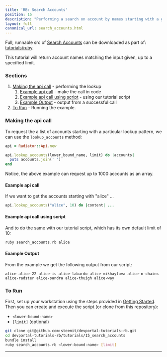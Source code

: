 ```yaml
---
title: 'RB: Search Accounts'
position: 15
description: "Performing a search on account by names starting with a given input."
layout: full
canonical_url: search_accounts.html
---              
```

<span class="fa-pull-left top-of-tutorial-repo-link"><span class="first-word">Full</span>, runnable src of [Search Accounts](https://gitlab.syncad.com/hive/devportal/-/tree/master/tutorials/ruby/tutorials/15_search_accounts) can be downloaded as part of: [tutorials/ruby](https://gitlab.syncad.com/hive/devportal/-/tree/master/tutorials/ruby).</span>
<br>



This tutorial will return account names matching the input given, up to a specified limit.

### Sections

1. [Making the api call](#making-the-api-call) - performing the lookup
    1. [Example api call](#example-api-call) - make the call in code
    1. [Example api call using script](#example-api-call-using-script) - using our tutorial script
    1. [Example Output](#example-output) - output from a successful call
1. [To Run](#to-run) - Running the example.

### Making the api call

To request the a list of accounts starting with a particular lookup pattern, we can use the `lookup_accounts` method:

```ruby
api = Radiator::Api.new

api.lookup_accounts(lower_bound_name, limit) do |accounts|
  puts accounts.join(' ')
end
```

Notice, the above example can request up to 1000 accounts as an array.

#### Example api call

If we want to get the accounts starting with "alice" ...

```ruby
api.lookup_accounts("alice", 10) do |content| ...
```

#### Example api call using script

And to do the same with our tutorial script, which has its own default limit of 10:

```bash
ruby search_accounts.rb alice
```

#### Example Output

From the example we get the following output from our script:

```
alice alice-22 alice-is alice-labardo alice-mikhaylova alice-n-chains alice-radster alice-sandra alice-thuigh alice-way
```

### To Run

First, set up your workstation using the steps provided in [Getting Started](https://developers.hive.io/tutorials-ruby/getting_started).  Then you can create and execute the script (or clone from this repository):

* `<lower-bound-name>`
* `[limit]` (optional)

```bash
git clone git@github.com:steemit/devportal-tutorials-rb.git
cd devportal-tutorials-rb/tutorials/15_search_accounts
bundle install
ruby search_accounts.rb <lower-bound-name> [limit]
```


---
